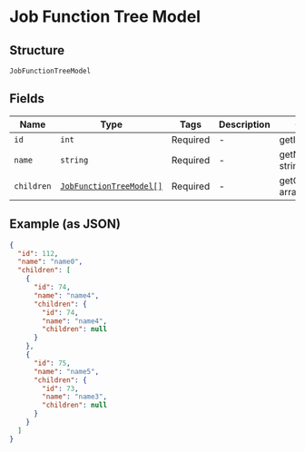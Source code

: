 
# Job Function Tree Model

## Structure

`JobFunctionTreeModel`

## Fields

| Name | Type | Tags | Description | Getter | Setter |
|  --- | --- | --- | --- | --- | --- |
| `id` | `int` | Required | - | getId(): int | setId(int id): void |
| `name` | `string` | Required | - | getName(): string | setName(string name): void |
| `children` | [`JobFunctionTreeModel[]`](../../doc/models/job-function-tree-model.md) | Required | - | getChildren(): array | setChildren(array children): void |

## Example (as JSON)

```json
{
  "id": 112,
  "name": "name0",
  "children": [
    {
      "id": 74,
      "name": "name4",
      "children": {
        "id": 74,
        "name": "name4",
        "children": null
      }
    },
    {
      "id": 75,
      "name": "name5",
      "children": {
        "id": 73,
        "name": "name3",
        "children": null
      }
    }
  ]
}
```

